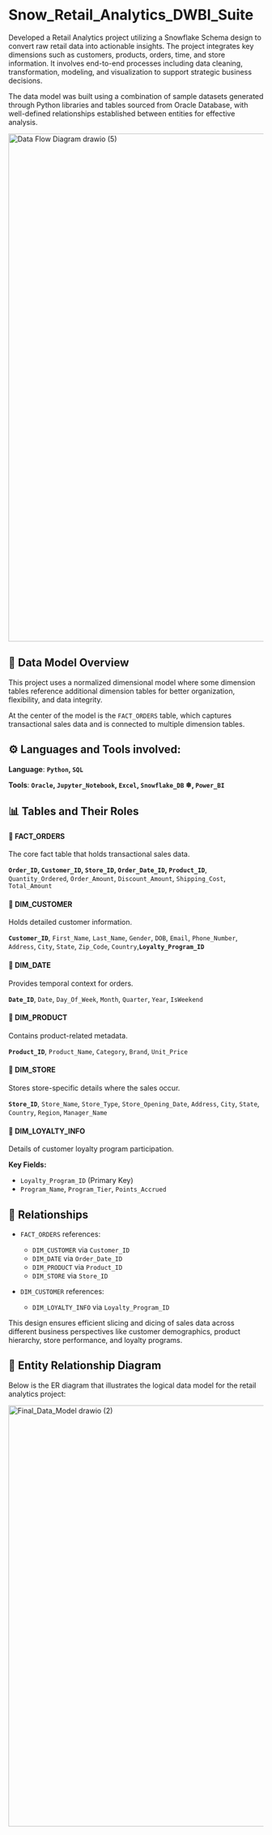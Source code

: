 # Snow_Retail_Analytics_DWBI_Suite

Developed a Retail Analytics project utilizing a Snowflake Schema design to convert raw retail data into actionable insights. The project integrates key dimensions such as customers, products, orders, time, and store information. It involves end-to-end processes including data cleaning, transformation, modeling, and visualization to support strategic business decisions. 

The data model was built using a combination of sample datasets generated through Python libraries and tables sourced from Oracle Database, with well-defined relationships established between entities for effective analysis.

<img width="1660" height="1001" alt="Data Flow Diagram drawio (5)" src="https://github.com/user-attachments/assets/f50c9f92-b8fc-4eb7-b5fe-07d42abd0b77" />


## 🧱 Data Model Overview

This project uses a normalized dimensional model where some dimension tables reference additional dimension tables for better organization, flexibility, and data integrity.

At the center of the model is the `FACT_ORDERS` table, which captures transactional sales data and is connected to multiple dimension tables.


## ⚙  Languages and Tools involved: 

**Language**: **`Python`, `SQL`**

**Tools**: **`Oracle`, `Jupyter_Notebook`, `Excel`, `Snowflake_DB` ❄, `Power_BI`**  

## 📊 Tables and Their Roles

#### 🔹 FACT_ORDERS 
The core fact table that holds transactional sales data.

**`Order_ID`, `Customer_ID`, `Store_ID`, `Order_Date_ID`, `Product_ID`**, `Quantity_Ordered`, `Order_Amount`, `Discount_Amount`, `Shipping_Cost`, `Total_Amount`

#### 🔹 DIM_CUSTOMER 
Holds detailed customer information.

**`Customer_ID`**, `First_Name`, `Last_Name`, `Gender`, `DOB`, `Email`, `Phone_Number`, `Address`, `City`, `State`, `Zip_Code`, `Country`,**`Loyalty_Program_ID`**

#### 🔹 DIM_DATE 
Provides temporal context for orders.

**`Date_ID`**, `Date`, `Day_Of_Week`, `Month`, `Quarter`, `Year`, `IsWeekend`

#### 🔹 DIM_PRODUCT 
Contains product-related metadata.

**`Product_ID`**, `Product_Name`, `Category`, `Brand`, `Unit_Price`

#### 🔹 DIM_STORE 
Stores store-specific details where the sales occur.

**`Store_ID`**, `Store_Name`, `Store_Type`, `Store_Opening_Date`, `Address`, `City`, `State`, `Country`, `Region`, `Manager_Name`

#### 🔹 DIM_LOYALTY_INFO 
Details of customer loyalty program participation.

**Key Fields:**
- `Loyalty_Program_ID` (Primary Key)
- `Program_Name`, `Program_Tier`, `Points_Accrued`


## 🔗 Relationships

- `FACT_ORDERS` references:
  - `DIM_CUSTOMER` via `Customer_ID`
  - `DIM_DATE` via `Order_Date_ID`
  - `DIM_PRODUCT` via `Product_ID`
  - `DIM_STORE` via `Store_ID`

- `DIM_CUSTOMER` references:
  - `DIM_LOYALTY_INFO` via `Loyalty_Program_ID`

This design ensures efficient slicing and dicing of sales data across different business perspectives like customer demographics, product hierarchy, store performance, and loyalty programs.

## 📐 Entity Relationship Diagram

Below is the ER diagram that illustrates the logical data model for the retail analytics project:

<img width="1501" height="830" alt="Final_Data_Model drawio (2)" src="https://github.com/user-attachments/assets/508b687c-c3ad-4e85-9532-cd1779b2dbe4" />


